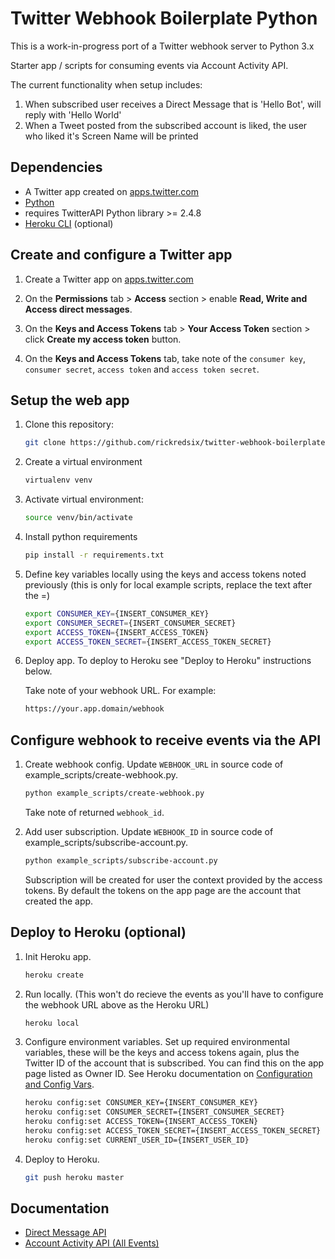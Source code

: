 # Twitter Webhook Boilerplate Python

This is a work-in-progress port of a Twitter webhook server to Python 3.x

Starter app / scripts for consuming events via Account Activity API.

The current functionality when setup includes:

1. When subscribed user receives a Direct Message that is 'Hello Bot', will reply with 'Hello World'
2. When a Tweet posted from the subscribed account is liked, the user who liked it's Screen Name will be printed

## Dependencies

* A Twitter app created on [apps.twitter.com](https://apps.twitter.com/)
* [Python](https://www.python.org)
* requires TwitterAPI Python library >= 2.4.8
* [Heroku CLI](https://devcenter.heroku.com/articles/heroku-cli) (optional)

## Create and configure a Twitter app

1. Create a Twitter app on [apps.twitter.com](https://apps.twitter.com/)

2. On the **Permissions** tab > **Access** section > enable **Read, Write and Access direct messages**.

3. On the **Keys and Access Tokens** tab > **Your Access Token** section > click **Create my access token** button.

4. On the **Keys and Access Tokens** tab, take note of the `consumer key`, `consumer secret`, `access token` and `access token secret`.

## Setup the web app

1. Clone this repository:

    ```bash
    git clone https://github.com/rickredsix/twitter-webhook-boilerplate-python.git
    ```

2. Create a virtual environment

    ```bash
    virtualenv venv
    ```

3. Activate virtual environment:

    ```bash
    source venv/bin/activate
    ```

4. Install python requirements

    ```bash
    pip install -r requirements.txt
    ```

5. Define key variables locally using the keys and access tokens noted previously (this is only for local example scripts, replace the text after the =)

    ```bash
    export CONSUMER_KEY={INSERT_CONSUMER_KEY}
    export CONSUMER_SECRET={INSERT_CONSUMER_SECRET}
    export ACCESS_TOKEN={INSERT_ACCESS_TOKEN}
    export ACCESS_TOKEN_SECRET={INSERT_ACCESS_TOKEN_SECRET}
    ```

6. Deploy app. To deploy to Heroku see "Deploy to Heroku" instructions below.

    Take note of your webhook URL. For example:

    ```bash
    https://your.app.domain/webhook
    ```

## Configure webhook to receive events via the API

1. Create webhook config. Update `WEBHOOK_URL` in source code of example_scripts/create-webhook.py.

    ```bash
    python example_scripts/create-webhook.py
    ```
    Take note of returned `webhook_id`.

2. Add user subscription. Update `WEBHOOK_ID` in source code of example_scripts/subscribe-account.py.

    ```bash
    python example_scripts/subscribe-account.py
    ```
    Subscription will be created for user the context provided by the access tokens. By default the tokens on the app page are the account that created the app.

## Deploy to Heroku (optional)

1. Init Heroku app.

    ```bash
    heroku create
    ```

2. Run locally. (This won't do recieve the events as you'll have to configure the webhook URL above as the Heroku URL)

    ```bash
    heroku local
    ```

3. Configure environment variables. Set up required environmental variables, these will be the keys and access tokens again, plus the Twitter ID of the account that is subscribed. You can find this on the app page listed as Owner ID. See Heroku documentation on [Configuration and Config Vars](https://devcenter.heroku.com/articles/config-vars).

    ```bash
    heroku config:set CONSUMER_KEY={INSERT_CONSUMER_KEY}
    heroku config:set CONSUMER_SECRET={INSERT_CONSUMER_SECRET}
    heroku config:set ACCESS_TOKEN={INSERT_ACCESS_TOKEN}
    heroku config:set ACCESS_TOKEN_SECRET={INSERT_ACCESS_TOKEN_SECRET}
    heroku config:set CURRENT_USER_ID={INSERT_USER_ID}
    ```

4. Deploy to Heroku.

    ```bash
    git push heroku master
    ```

## Documentation

* [Direct Message API](https://developer.twitter.com/en/docs/direct-messages/api-features)
* [Account Activity API (All Events)](https://developer.twitter.com/en/docs/accounts-and-users/subscribe-account-activity/api-reference/aaa-premium)

